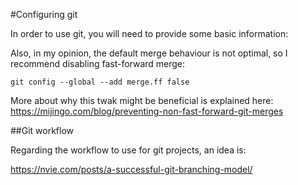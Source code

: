 #Configuring git

In order to use git, you will need to provide some basic information: 



Also, in my opinion, the default merge behaviour is not optimal, so I recommend disabling fast-forward merge: 

	git config --global --add merge.ff false

More about why this twak might be beneficial is explained here: https://mijingo.com/blog/preventing-non-fast-forward-git-merges

##Git workflow

Regarding the workflow to use for git projects, an idea is: 

https://nvie.com/posts/a-successful-git-branching-model/

